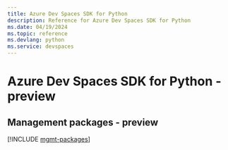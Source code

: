 ```yaml
---
title: Azure Dev Spaces SDK for Python
description: Reference for Azure Dev Spaces SDK for Python
ms.date: 04/19/2024
ms.topic: reference
ms.devlang: python
ms.service: devspaces
---
```

# Azure Dev Spaces SDK for Python - preview

## Management packages - preview
[!INCLUDE [mgmt-packages](dev-spaces-mgmt-index.md)]